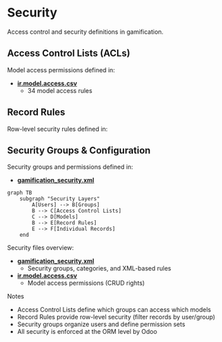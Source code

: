 # Security

Access control and security definitions in gamification.

## Access Control Lists (ACLs)

Model access permissions defined in:
- **[ir.model.access.csv](../gamification/security/ir.model.access.csv)**
  - 34 model access rules

## Record Rules

Row-level security rules defined in:

## Security Groups & Configuration

Security groups and permissions defined in:
- **[gamification_security.xml](../gamification/security/gamification_security.xml)**

```mermaid
graph TB
    subgraph "Security Layers"
        A[Users] --> B[Groups]
        B --> C[Access Control Lists]
        C --> D[Models]
        B --> E[Record Rules]
        E --> F[Individual Records]
    end
```

Security files overview:
- **[gamification_security.xml](../gamification/security/gamification_security.xml)**
  - Security groups, categories, and XML-based rules
- **[ir.model.access.csv](../gamification/security/ir.model.access.csv)**
  - Model access permissions (CRUD rights)

Notes
- Access Control Lists define which groups can access which models
- Record Rules provide row-level security (filter records by user/group)
- Security groups organize users and define permission sets
- All security is enforced at the ORM level by Odoo
